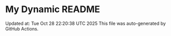 # My Dynamic README
Updated at: Tue Oct 28 22:20:38 UTC 2025
This file was auto-generated by GitHub Actions.
